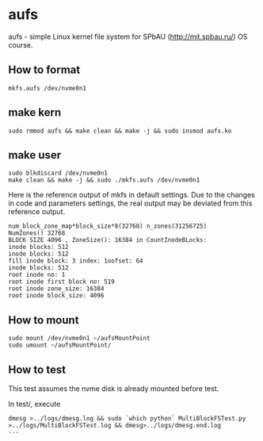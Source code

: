 aufs
=========

aufs - simple Linux kernel file system for SPbAU (http://mit.spbau.ru/) OS course.

## How to format
```
mkfs.aufs /dev/nvme0n1
```

## make kern
```
sudo rmmod aufs && make clean && make -j && sudo insmod aufs.ko
```

## make user
```
sudo blkdiscard /dev/nvme0n1
make clean && make -j && sudo ./mkfs.aufs /dev/nvme0n1
```

Here is the reference output of mkfs in default settings. Due to the changes in code and parameters settings, the real output may be deviated from this reference output.

```
num_block_zone_map*block_size*8(32768) n_zones(31256725)
NumZones() 32768
BLOCK SIZE 4096 , ZoneSize(): 16384 in CountInodeBLocks: 
inode blocks: 512
inode blocks: 512
fill inode block: 3 index: 1oofset: 64
inode blocks: 512
root inode no: 1
root inode first block no: 519
root inode zone_size: 16384
root inode block_size: 4096
```

## How to mount
```
sudo mount /dev/nvme0n1 ~/aufsMountPoint
sudo umount ~/aufsMountPoint/
```

## How to test
This test assumes the nvme disk is already mounted before test.

In test/, execute

```
dmesg >../logs/dmesg.log && sudo `which python` MultiBlockFSTest.py >../logs/MultiBlockFSTest.log && dmesg>../logs/dmesg.end.log
···